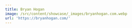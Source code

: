 ```yaml
---
title: Bryan Hogan
image: /src/content/showcase/_images/bryanhogan.com.webp
url: 'https://bryanhogan.com/'
---
```


